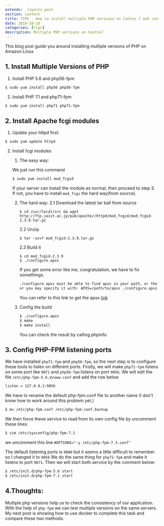 ```yaml
---
extends: _layouts.post
section: content
title: TIPS - How to install multiple PHP versions on Centos 7 and config PHP versions base on Directory
date: 2019-10-18
categories: [tips]
description: Multiple PHP versions on Centos7
---
```


This blog post guide you around installing multiple versions of PHP on Amazon Linux

## 1. Install Multiple Versions of PHP

1. Install PHP 5.6 and php56-fpm

```bash
$ sudo yum install php56 php56-fpm
```

2. Install PHP 7.1 and php71-fpm

```bash
$ sudo yum install php71 php71-fpm
```

## 2. Install Apache fcgi modules

1. Update your httpd first:

```bash
$ sudo yum update httpd
```

2.  Install fcgi modules

    1. The easy way:

    We just run this command

    ```bash
    $ sudo yum install mod_fcgid
    ```

    If your server can install the module as normal, then proceed to step 3. If not, you have to install `mod_fcgi` the hard way(from source).

    2.  The hard way:
        2.1 Download the latest tar ball from source

            $ cd /usr/local/src && wget http://ftp.jaist.ac.jp/pub/apache//httpd/mod_fcgid/mod_fcgid-2.3.9.tar.gz

        2.2 Unzip

            $ tar -xzvf mod_fcgid-2.3.9.tar.gz

        2.3 Build it

            $ cd mod_fcgid-2.3.9
            $ ./configure.apxs

        If you get some error like me, congratulation, we have to fix somethings.

        ```bash
        ./configure.apxs must be able to find apxs in your path, or the environment variable APXS must provide the full path of APXS,
        or you may specify it with: APXS=/path/to/apxs ./configure.apxs
        ```

        You can refer to this link to get the apsx [link]()

    3.  Config the build
        ```bash
        $ ./configure.apxs
        $ make
        $ make install
        ```
        You can check the result by calling phpinfo.

## 3. Config PHP-FPM listening ports

We have installed `php71-fpm` and `php56-fpm`, so the next step is to configure these tools to listen on different ports.
Firstly, we will make `php71-fpm` listens on some port like `9071` and `php56-fpm` listens on port `9056`.
We will edit the file `/etc/php-fpm-5.6.d/www.conf` and add the row below

```bash
listen = 127.0.0.1:9056
```

We have to rename the default php-fpm.conf file to another name (I don't know how to work around this problem yet.)

```bash
$ mv /etc/php-fpm.conf /etc/php-fpm.conf.backup
```

We then force these service to read from its own config file by uncomment these lines:

```bash
$ vim /etc/sysconfig/php-fpm-7.1
```

we uncomment this line `#OPTIONS="-y /etc/php-fpm-7.3.conf"`

The default listening ports is `9000` but it seems a little difficult to remember so I changed it to `9056`
We do the same thing for `php71-fpm` and make it listens to port `9071`.
Then we will start both service by the comment below:

```bash
$ /etc/init.d/php-fpm-5.6 start
$ /etc/init.d/php-fpm-7.1 start
```

## 4.Thoughts:

Mutliple php versions help us to check the consistency of our application.
With the help of `php-fpm` we can test multiple versions on the same servers. My next post is showing how to use docker to complete this task and compare these two methods.
